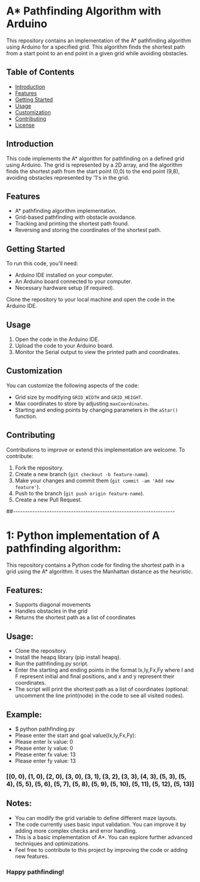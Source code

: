 # A* Pathfinding Algorithm with Arduino

This repository contains an implementation of the A* pathfinding algorithm using Arduino for a specified grid. This algorithm finds the shortest path from a start point to an end point in a given grid while avoiding obstacles.

## Table of Contents

- [Introduction](#introduction)
- [Features](#features)
- [Getting Started](#getting-started)
- [Usage](#usage)
- [Customization](#customization)
- [Contributing](#contributing)
- [License](#license)

## Introduction

This code implements the A* algorithm for pathfinding on a defined grid using Arduino. The grid is represented by a 2D array, and the algorithm finds the shortest path from the start point (0,0) to the end point (9,8), avoiding obstacles represented by '1's in the grid.

## Features

- A* pathfinding algorithm implementation.
- Grid-based pathfinding with obstacle avoidance.
- Tracking and printing the shortest path found.
- Reversing and storing the coordinates of the shortest path.

## Getting Started

To run this code, you'll need:
- Arduino IDE installed on your computer.
- An Arduino board connected to your computer.
- Necessary hardware setup (if required).

Clone the repository to your local machine and open the code in the Arduino IDE.

## Usage

1. Open the code in the Arduino IDE.
2. Upload the code to your Arduino board.
3. Monitor the Serial output to view the printed path and coordinates.

## Customization

You can customize the following aspects of the code:
- Grid size by modifying `GRID_WIDTH` and `GRID_HEIGHT`.
- Max coordinates to store by adjusting `maxCoordinates`.
- Starting and ending points by changing parameters in the `aStar()` function.

## Contributing

Contributions to improve or extend this implementation are welcome. To contribute:
1. Fork the repository.
2. Create a new branch (`git checkout -b feature-name`).
3. Make your changes and commit them (`git commit -am 'Add new feature'`).
4. Push to the branch (`git push origin feature-name`).
5. Create a new Pull Request.

##-------------------------------------------------------------------

# 1: Python implementation of A pathfinding algorithm:
This repository contains a Python code for finding the shortest path in a grid using the A* algorithm. 
It uses the Manhattan distance as the heuristic.

## Features:
  * Supports diagonal movements
  * Handles obstacles in the grid
  * Returns the shortest path as a list of coordinates
## Usage:
  * Clone the repository.
  * Install the heapq library (pip install heapq).
  * Run the pathfinding.py script.
  * Enter the starting and ending points in the format Ix,Iy,Fx,Fy where I and F represent initial and final positions, and x and y represent their coordinates.
  * The script will print the shortest path as a list of coordinates (optional: uncomment the line print(node) in the code to see all visited nodes).

## Example:
  * $ python pathfinding.py 
  * Please enter the start and goal value(Ix,Iy,Fx,Fy): 
  * Please enter Ix value: 0
  * Please enter Iy value: 0 
  * Please enter fx value: 13 
  * Please enter fy value: 13
    
  ### [(0, 0), (1, 0), (2, 0), (3, 0), (3, 1), (3, 2), (3, 3), (4, 3), (5, 3), (5, 4), (5, 5), (5, 6), (5, 7), (5, 8), (5, 9), (5, 10), (5, 11), (5, 12), (5, 13)]

## Notes:
  * You can modify the grid variable to define different maze layouts.
  * The code currently uses basic input validation. You can improve it by adding more complex checks and error handling.
  * This is a basic implementation of A*. You can explore further advanced techniques and optimizations.
  * Feel free to contribute to this project by improving the code or adding new features.
  
  ### Happy pathfinding!
  
